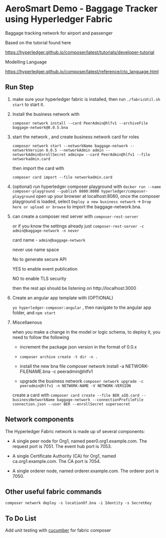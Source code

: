 # AeroSmart Demo - Baggage Tracker using Hyperledger Fabric

Baggage tracking network for airport and passenger

Based on the tutorial found here

https://hyperledger.github.io/composer/latest/tutorials/developer-tutorial


Modelling Language

https://hyperledger.github.io/composer/latest/reference/cto_language.html


## Run Step
1. make sure your hyperledger fabric is installed, then run 
    `./fabricUtil.sh start` to start it.

2. Install the business network with

    `composer network install --card PeerAdmin@hlfv1 --archiveFile baggage-network@0.0.5.bna`

3. start the network , and create business network card for roles

    `composer network start --networkName baggage-network --networkVersion 0.0.5 --networkAdmin admin --networkAdminEnrollSecret adminpw --card PeerAdmin@hlfv1 --file networkadmin.card`

    then import the card with 

    `composer card import --file networkadmin.card`

4. (optional) run hyperledger composer playground with 
    `docker run --name composer-playground --publish 8080:8080 hyperledger/composer-playground`
    open up your browser at localhost:8080, once the composer playground is loaded, select `Deploy a new business network` -> `Drop here or upload or browse` to import the baggage-network.bna.

6. can create a composer rest server with 
    `composer-rest-server`
    
    or if you know the settings already just `composer-rest-server -c admin@baggage-network -n never` 

    card name - `admin@baggage-network`
    
    never use name space

    No to generate secure API

    YES to enable event publication

    NO to enable TLS security
    
    then the rest api should be listening on http://localhost:3000

7. Create an angular app template with (OPTIONAL)

    `yo hyperledger-composer:angular` , then navigate to the angular app folder, and `npm start`

8. Miscellaenous 

    when you make a change in the model or logic schema, to deploy it, you need to follow the following 

    * increment the package json version in the format of 0.0.x
        
    * `composer archive create -t dir -n .` 

    * install the new bna file composer network install -a NETWORK-FILENAME.bna -c peeradmin@hlfv1

   * upgrade the business network
    `composer network upgrade -c peeradmin@hlfv1 -n NETWORK-NAME -V NETWORK-VERSION`


    create a card with 
        `composer card create --file BER_aID.card --businessNetworkName baggage-network --connectionProfileFile connection.json --user BER --enrollSecret supersecret`


## Network components

The Hyperledger Fabric network is made up of several components:

- A single peer node for Org1, named peer0.org1.example.com.
        The request port is 7051.
        The event hub port is 7053.
 
- A single Certificate Authority (CA) for Org1, named ca.org1.example.com.
        The CA port is 7054.
    
- A single orderer node, named orderer.example.com.
        The orderer port is 7050.



## Other useful fabric commands
`composer network deploy -s locationOf.bna -i Identity -s SecretKey`

## To Do List
Add unit testing with [cucumber](https://github.com/cucumber/cucumber-js) for fabric composer
